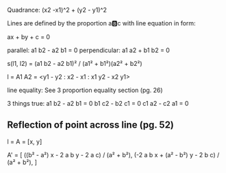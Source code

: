 Quadrance: (x2 -x1)^2 + (y2 - y1)^2

Lines are defined by the proportion a:b:c with line equation in form:

ax + by + c = 0

parallel: a1 b2 - a2 b1 = 0
perpendicular: a1 a2 + b1 b2 = 0

s(l1, l2) = (a1 b2 - a2 b1)² / (a1² + b1²)(a2² + b2²)

l = A1 A2 = <y1 - y2 : x2 - x1 : x1 y2 - x2 y1>

line equality: See 3 proportion equality section (pg. 26)

3 things true:
a1 b2 - a2 b1 = 0
b1 c2 - b2 c1 = 0
c1 a2 - c2 a1 = 0


## Reflection of point across line (pg. 52)

l = <a : b : c>
A = [x, y]

A' = [
    ((b² - a²) x - 2 a b y - 2 a c) / (a² + b²),
    (-2 a b x + (a² - b²) y - 2 b c) / (a² + b²),
]
